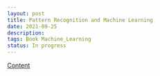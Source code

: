 ```yaml
---
layout: post
title: Pattern Recognition and Machine Learning
date: 2021-09-25
description: 
tags: Book Machine_Learning
status: In progress
---
```


[Content]({{site.baseurl}}//assets/img/Pattern%20Recognition%20and%20Machine%20Learning%201e30f094e3ae47b1bfd6acfe718c5eea/Content%2099842dc05a034de5b15165b826f1d72f.csv)